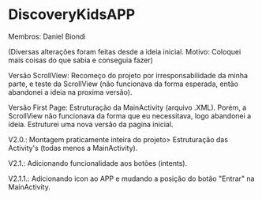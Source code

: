 # DiscoveryKidsAPP
Membros: Daniel Biondi

(Diversas alterações foram feitas desde a ideia inicial. Motivo: Coloquei mais coisas do que sabia e conseguia fazer)

Versão ScrollView:
Recomeço do projeto por irresponsabilidade da minha parte, e teste da ScrollView (não funcionava da forma esperada, então abandonei a ideia na proxima versão).

Versão First Page:
Estruturação da MainActivity (arquivo .XML). Porém, a ScrollView não funcionava da forma que eu necessitava, logo abandonei a ideia.
Estruturei uma nova versão da pagina inicial.

V2.0.:
Montagem praticamente inteira do projeto>
Estruturação das Activity's (todas menos a MainActivity).

V2.1.:
Adicionando funcionalidade aos botões (intents).

V2.1.1.:
Adicionando icon ao APP e mudando a posição do botão "Entrar" na MainActivity.
